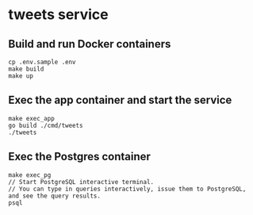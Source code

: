 # tweets service
## Build and run Docker containers
```
cp .env.sample .env
make build
make up
```

## Exec the app container and start the service
```
make exec_app
go build ./cmd/tweets
./tweets
```

## Exec the Postgres container
```
make exec_pg
// Start PostgreSQL interactive terminal.
// You can type in queries interactively, issue them to PostgreSQL, and see the query results.
psql
```
